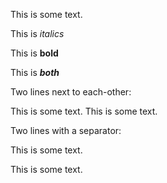 This is some text.

This is *italics*

This is **bold**

This is ***both***

Two lines next to each-other:

This is some text.
This is some text.

Two lines with a separator:

This is some text.

This is some text.
